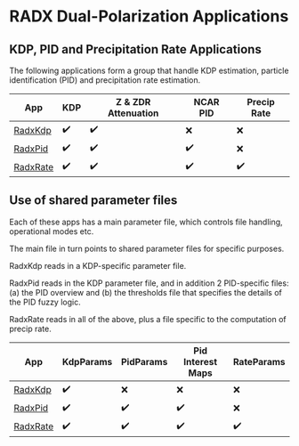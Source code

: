 # RADX Dual-Polarization Applications

## KDP, PID and Precipitation Rate Applications

The following applications form a group that handle KDP estimation, particle identification (PID) and precipitation rate estimation.

| App                       | KDP                | Z & ZDR Attenuation | NCAR PID           | Precip Rate        |
| -------------             | ------------------ | ------------------- | ------------------ | ------------------ |
| [RadxKdp](./RadxKdp.md)   | :heavy_check_mark: | :heavy_check_mark:  | :x:                | :x:                |
| [RadxPid](./RadxPid.md)   | :heavy_check_mark: | :heavy_check_mark:  | :heavy_check_mark: | :x:                |
| [RadxRate](./RadxRate.md) | :heavy_check_mark: | :heavy_check_mark:  | :heavy_check_mark: | :heavy_check_mark: |

## Use of shared parameter files

Each of these apps has a main parameter file, which controls file handling, operational modes etc.

The main file in turn points to shared parameter files for specific purposes.

RadxKdp reads in a KDP-specific parameter file.

RadxPid reads in the KDP parameter file, and in addition 2 PID-specific files: (a) the PID overview and (b) the thresholds file that specifies the details of the PID fuzzy logic.

RadxRate reads in all of the above, plus a file specific to the computation of precip rate.

| App                       | KdpParams          | PidParams           | Pid Interest Maps  | RateParams         |
| -------------             | ------------------ | ------------------- | ------------------ | ------------------ |
| [RadxKdp](./RadxKdp.md)   | :heavy_check_mark: | :x:                 | :x:                | :x:                |
| [RadxPid](./RadxPid.md)   | :heavy_check_mark: | :heavy_check_mark:  | :heavy_check_mark: | :x:                |
| [RadxRate](./RadxRate.md) | :heavy_check_mark: | :heavy_check_mark:  | :heavy_check_mark: | :heavy_check_mark: |





